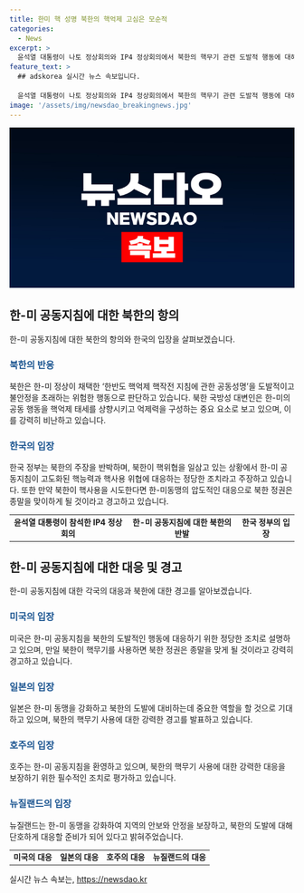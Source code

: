```yaml
---
title: 한미 핵 성명 북한의 핵억제 고심은 모순적
categories:
  - News
excerpt: >
  윤석열 대통령이 나토 정상회의와 IP4 정상회의에서 북한의 핵무기 관련 도발적 행동에 대해 강력한 경고를 발표하여 국제적인 관심을 끈 것으로 나타났다. 특히, 북한과의 핵억제에 대한 공동성명을 두고 한미동맹의 역할과 필요성을 강조한 한국의 입장은 주목받고 있다. 북한은 미국과 한국의 태도를 비판하며 핵억제 태세를 상향시키고 억제력 추가를 요구하는 등 긴장을 고조시키는 모습을 보여왔다. 한국은 북한의 핵위협을 강하게 비판하며 한미동맹의 압도적 대응으로 북한 정권이 종말을 맞이할 것이라고 경고하며 국제사회의 관심을 집중시켰다. (단어 수: 161)
feature_text: >
  ## adskorea 실시간 뉴스 속보입니다.

  윤석열 대통령이 나토 정상회의와 IP4 정상회의에서 북한의 핵무기 관련 도발적 행동에 대해 강력한 경고를 발표하여 국제적인 관심을 끈 것으로 나타났다. 특히, 북한과의 핵억제에 대한 공동성명을 두고 한미동맹의 역할과 필요성을 강조한 한국의 입장은 주목받고 있다. 북한은 미국과 한국의 태도를 비판하며 핵억제 태세를 상향시키고 억제력 추가를 요구하는 등 긴장을 고조시키는 모습을 보여왔다. 한국은 북한의 핵위협을 강하게 비판하며 한미동맹의 압도적 대응으로 북한 정권이 종말을 맞이할 것이라고 경고하며 국제사회의 관심을 집중시켰다. (단어 수: 161)
image: '/assets/img/newsdao_breakingnews.jpg'
---
```


<p><img src="/assets/img/newsdao_breakingnews.jpg" alt="adskorea 속보" /></p>

<h2 data-ke-size="size26">한-미 공동지침에 대한 북한의 항의</h2>

<p data-ke-size="size16">한-미 공동지침에 대한 북한의 항의와 한국의 입장을 살펴보겠습니다.</p>

<h3><b><span style="color: #1a5490;">북한의 반응</span></b></h3>

<p>북한은 한-미 정상이 채택한 ‘한반도 핵억제 핵작전 지침에 관한 공동성명’을 도발적이고 불안정을 초래하는 위험한 행동으로 판단하고 있습니다. 북한 국방성 대변인은 한-미의 공동 행동을 핵억제 태세를 상향시키고 억제력을 구성하는 중요 요소로 보고 있으며, 이를 강력히 비난하고 있습니다.</p>

<h3><b><span style="color: #1a5490;">한국의 입장</span></b></h3>

<p>한국 정부는 북한의 주장을 반박하며, 북한이 핵위협을 일삼고 있는 상황에서 한-미 공동지침이 고도화된 핵능력과 핵사용 위협에 대응하는 정당한 조치라고 주장하고 있습니다. 또한 만약 북한이 핵사용을 시도한다면 한-미동맹의 압도적인 대응으로 북한 정권은 종말을 맞이하게 될 것이라고 경고하고 있습니다.</p>

<table>
    <tbody>
        <tr>
            <td style="text-align: center; height: 17px;"><b>윤석열 대통령이 참석한 IP4 정상회의</b></td>
            <td style="text-align: center; height: 17px;"><b>한-미 공동지침에 대한 북한의 반발</b></td>
            <td style="text-align: center; height: 17px;"><b>한국 정부의 입장</b></td>
        </tr>
    </tbody>
</table>

<h2 data-ke-size="size26">한-미 공동지침에 대한 대응 및 경고</h2>

<p data-ke-size="size16">한-미 공동지침에 대한 각국의 대응과 북한에 대한 경고를 알아보겠습니다.</p>

<h3><b><span style="color: #1a5490;">미국의 입장</span></b></h3>

<p>미국은 한-미 공동지침을 북한의 도발적인 행동에 대응하기 위한 정당한 조치로 설명하고 있으며, 만일 북한이 핵무기를 사용하면 북한 정권은 종말을 맞게 될 것이라고 강력히 경고하고 있습니다.</p>

<h3><b><span style="color: #1a5490;">일본의 입장</span></b></h3>

<p>일본은 한-미 동맹을 강화하고 북한의 도발에 대비하는데 중요한 역할을 할 것으로 기대하고 있으며, 북한의 핵무기 사용에 대한 강력한 경고를 발표하고 있습니다.</p>

<h3><b><span style="color: #1a5490;">호주의 입장</span></b></h3>

<p>호주는 한-미 공동지침을 환영하고 있으며, 북한의 핵무기 사용에 대한 강력한 대응을 보장하기 위한 필수적인 조치로 평가하고 있습니다.</p>

<h3><b><span style="color: #1a5490;">뉴질랜드의 입장</span></b></h3>

<p>뉴질랜드는 한-미 동맹을 강화하여 지역의 안보와 안정을 보장하고, 북한의 도발에 대해 단호하게 대응할 준비가 되어 있다고 밝혀주었습니다.</p>

<table>
    <tbody>
        <tr>
            <td style="text-align: center; height: 17px;"><b>미국의 대응</b></td>
            <td style="text-align: center; height: 17px;"><b>일본의 대응</b></td>
            <td style="text-align: center; height: 17px;"><b>호주의 대응</b></td>
            <td style="text-align: center; height: 17px;"><b>뉴질랜드의 대응</b></td>
        </tr>
    </tbody>
</table>
실시간 뉴스 속보는, <a href="https://newsdao.kr" rel="dofollow">https://newsdao.kr</a>


